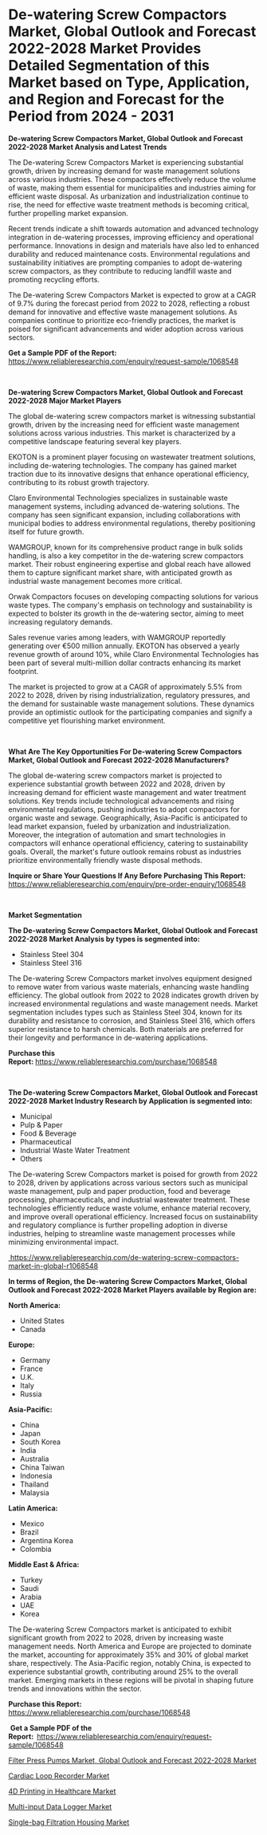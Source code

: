 <p><h1>De-watering Screw Compactors Market, Global Outlook and Forecast 2022-2028 Market Provides Detailed Segmentation of this Market based on Type, Application, and Region and Forecast for the Period from 2024 - 2031</h1></p><p><strong>De-watering Screw Compactors Market, Global Outlook and Forecast 2022-2028 Market Analysis and Latest Trends</strong></p>
<p><p>The De-watering Screw Compactors Market is experiencing substantial growth, driven by increasing demand for waste management solutions across various industries. These compactors effectively reduce the volume of waste, making them essential for municipalities and industries aiming for efficient waste disposal. As urbanization and industrialization continue to rise, the need for effective waste treatment methods is becoming critical, further propelling market expansion.</p><p>Recent trends indicate a shift towards automation and advanced technology integration in de-watering processes, improving efficiency and operational performance. Innovations in design and materials have also led to enhanced durability and reduced maintenance costs. Environmental regulations and sustainability initiatives are prompting companies to adopt de-watering screw compactors, as they contribute to reducing landfill waste and promoting recycling efforts.</p><p>The De-watering Screw Compactors Market is expected to grow at a CAGR of 9.7% during the forecast period from 2022 to 2028, reflecting a robust demand for innovative and effective waste management solutions. As companies continue to prioritize eco-friendly practices, the market is poised for significant advancements and wider adoption across various sectors.</p></p>
<p><strong>Get a Sample PDF of the Report:&nbsp;</strong> <a href="https://www.reliableresearchiq.com/enquiry/request-sample/1068548">https://www.reliableresearchiq.com/enquiry/request-sample/1068548</a></p>
<p>&nbsp;</p>
<p><strong>De-watering Screw Compactors Market, Global Outlook and Forecast 2022-2028 Major Market Players</strong></p>
<p><p>The global de-watering screw compactors market is witnessing substantial growth, driven by the increasing need for efficient waste management solutions across various industries. This market is characterized by a competitive landscape featuring several key players.</p><p>EKOTON is a prominent player focusing on wastewater treatment solutions, including de-watering technologies. The company has gained market traction due to its innovative designs that enhance operational efficiency, contributing to its robust growth trajectory.</p><p>Claro Environmental Technologies specializes in sustainable waste management systems, including advanced de-watering solutions. The company has seen significant expansion, including collaborations with municipal bodies to address environmental regulations, thereby positioning itself for future growth.</p><p>WAMGROUP, known for its comprehensive product range in bulk solids handling, is also a key competitor in the de-watering screw compactors market. Their robust engineering expertise and global reach have allowed them to capture significant market share, with anticipated growth as industrial waste management becomes more critical.</p><p>Orwak Compactors focuses on developing compacting solutions for various waste types. The company's emphasis on technology and sustainability is expected to bolster its growth in the de-watering sector, aiming to meet increasing regulatory demands.</p><p>Sales revenue varies among leaders, with WAMGROUP reportedly generating over €500 million annually. EKOTON has observed a yearly revenue growth of around 10%, while Claro Environmental Technologies has been part of several multi-million dollar contracts enhancing its market footprint.</p><p>The market is projected to grow at a CAGR of approximately 5.5% from 2022 to 2028, driven by rising industrialization, regulatory pressures, and the demand for sustainable waste management solutions. These dynamics provide an optimistic outlook for the participating companies and signify a competitive yet flourishing market environment.</p></p>
<p>&nbsp;</p>
<p><strong>What Are The Key Opportunities For De-watering Screw Compactors Market, Global Outlook and Forecast 2022-2028 Manufacturers?</strong></p>
<p><p>The global de-watering screw compactors market is projected to experience substantial growth between 2022 and 2028, driven by increasing demand for efficient waste management and water treatment solutions. Key trends include technological advancements and rising environmental regulations, pushing industries to adopt compactors for organic waste and sewage. Geographically, Asia-Pacific is anticipated to lead market expansion, fueled by urbanization and industrialization. Moreover, the integration of automation and smart technologies in compactors will enhance operational efficiency, catering to sustainability goals. Overall, the market's future outlook remains robust as industries prioritize environmentally friendly waste disposal methods.</p></p>
<p><strong>Inquire or Share Your Questions If Any Before Purchasing This Report:</strong> <a href="https://www.reliableresearchiq.com/enquiry/pre-order-enquiry/1068548">https://www.reliableresearchiq.com/enquiry/pre-order-enquiry/1068548</a></p>
<p>&nbsp;</p>
<p><strong>Market Segmentation</strong></p>
<p><strong>The De-watering Screw Compactors Market, Global Outlook and Forecast 2022-2028 Market Analysis by types is segmented into:</strong></p>
<p><ul><li>Stainless Steel 304</li><li>Stainless Steel 316</li></ul></p>
<p><p>The De-watering Screw Compactors market involves equipment designed to remove water from various waste materials, enhancing waste handling efficiency. The global outlook from 2022 to 2028 indicates growth driven by increased environmental regulations and waste management needs. Market segmentation includes types such as Stainless Steel 304, known for its durability and resistance to corrosion, and Stainless Steel 316, which offers superior resistance to harsh chemicals. Both materials are preferred for their longevity and performance in de-watering applications.</p></p>
<p><strong>Purchase this Report:&nbsp;</strong><a href="https://www.reliableresearchiq.com/purchase/1068548">https://www.reliableresearchiq.com/purchase/1068548</a></p>
<p>&nbsp;</p>
<p><strong>The De-watering Screw Compactors Market, Global Outlook and Forecast 2022-2028 Market Industry Research by Application is segmented into:</strong></p>
<p><ul><li>Municipal</li><li>Pulp & Paper</li><li>Food & Beverage</li><li>Pharmaceutical</li><li>Industrial Waste Water Treatment</li><li>Others</li></ul></p>
<p><p>The De-watering Screw Compactors market is poised for growth from 2022 to 2028, driven by applications across various sectors such as municipal waste management, pulp and paper production, food and beverage processing, pharmaceuticals, and industrial wastewater treatment. These technologies efficiently reduce waste volume, enhance material recovery, and improve overall operational efficiency. Increased focus on sustainability and regulatory compliance is further propelling adoption in diverse industries, helping to streamline waste management processes while minimizing environmental impact.</p></p>
<p><a href="https://www.reliableresearchiq.com/de-watering-screw-compactors-market-in-global-r1068548">&nbsp;https://www.reliableresearchiq.com/de-watering-screw-compactors-market-in-global-r1068548</a></p>
<p><strong>In terms of Region, the De-watering Screw Compactors Market, Global Outlook and Forecast 2022-2028 Market Players available by Region are:</strong></p>
<p>
    <p> <strong> North America: </strong>
        <ul>
            <li>United States</li>
            <li>Canada</li>
        </ul>
        </p> 
    <p> <strong> Europe: </strong>
        <ul>
            <li>Germany</li>
            <li>France</li>
            <li>U.K.</li>
            <li>Italy</li>
            <li>Russia</li>
        </ul>
        </p> 
    <p> <strong> Asia-Pacific: </strong>
        <ul>
            <li>China</li>
            <li>Japan</li>
            <li>South Korea</li>
            <li>India</li>
            <li>Australia</li>
            <li>China Taiwan</li>
            <li>Indonesia</li>
            <li>Thailand</li>
            <li>Malaysia</li>
        </ul>
        </p> 
    <p> <strong> Latin America: </strong>
        <ul>
            <li>Mexico</li>
            <li>Brazil</li>
            <li>Argentina Korea</li>
            <li>Colombia</li>
        </ul>
        </p> 
    <p> <strong> Middle East & Africa: </strong>
        <ul>
            <li>Turkey</li>
            <li>Saudi</li>
            <li>Arabia</li>
            <li>UAE</li>
            <li>Korea</li>
        </ul>
    </p>
    </p>
<p><p>The De-watering Screw Compactors market is anticipated to exhibit significant growth from 2022 to 2028, driven by increasing waste management needs. North America and Europe are projected to dominate the market, accounting for approximately 35% and 30% of global market share, respectively. The Asia-Pacific region, notably China, is expected to experience substantial growth, contributing around 25% to the overall market. Emerging markets in these regions will be pivotal in shaping future trends and innovations within the sector.</p></p>
<p><strong>Purchase this Report: </strong><a href="https://www.reliableresearchiq.com/purchase/1068548">https://www.reliableresearchiq.com/purchase/1068548</a></p>
<p>&nbsp;<strong>Get a Sample PDF of the Report:&nbsp;&nbsp;</strong><a href="https://www.reliableresearchiq.com/enquiry/request-sample/1068548">https://www.reliableresearchiq.com/enquiry/request-sample/1068548</a></p>
<p><strong></strong></p>
<p><p><a href="https://github.com/dlwlxxqs71/Market-Research-Report-List-1/blob/main/filter-press-pumps-market-global-outlook-and-forecast-2022-2028-market.md">Filter Press Pumps Market, Global Outlook and Forecast 2022-2028 Market</a></p><p><a href="https://www.linkedin.com/pulse/deep-dive-cardiac-loop-recorder-market-itstrends-segmentation-1g2gc?trackingId=Ti5%2FjYKkRty42%2FYHnutPwA%3D%3D">Cardiac Loop Recorder Market</a></p><p><a href="https://www.linkedin.com/pulse/evaluating-global-4d-printing-healthcare-market-trends-85iwe?trackingId=sGcksDR2Sni9RsDDoYWzAw%3D%3D">4D Printing in Healthcare Market</a></p><p><a href="https://medium.com/@calekuhlman/global-multi-input-data-logger-market-size-and-market-trends-analysis-by-regional-outlook-385907cabfd3">Multi-input Data Logger Market</a></p><p><a href="https://medium.com/@calekuhlman/navigating-the-single-bag-filtration-housing-market-expert-analysis-and-market-forecast-for-period-58f13e5c0db3">Single-bag Filtration Housing Market</a></p></p>
